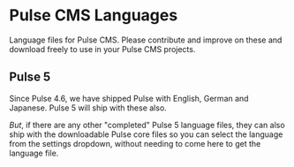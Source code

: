 # Pulse CMS Languages

Language files for Pulse CMS. Please contribute and improve on these and download freely to use in your Pulse CMS projects. 

## Pulse 5

Since Pulse 4.6, we have shipped Pulse with English, German and Japanese. Pulse 5 will ship with these also. 

_But_, if there are any other "completed" Pulse 5 language files, they can also ship with the downloadable Pulse core files so you can select the language from the settings dropdown, without needing to come here to get the language file.